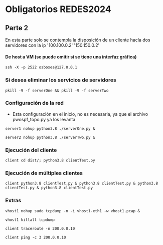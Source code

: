 # Obligatorios REDES2024

## Parte 2

En esta parte solo se contempla la disposición de un cliente hacía dos servidores con la ip '100.100.0.2' '150.150.0.2'


#### De host a VM (se puede omitir si se tiene una interfaz gráfica)

```
ssh -X -p 2522 osboxes@127.0.0.1
```

### Si desea eliminar los servicios de servidores
```
pkill -9 -f serverOne && pkill -9 -f serverTwo
```

### Configuración de la red
- Esta configuración en el inicio, no es necesaria, ya que el archivo pwospf_topo.py ya los levanta

```
server1 nohup python3.8 ./serverOne.py &
```

```
server2 nohup python3.8 ./serverTwo.py &
```

### Ejecución del cliente

```
client cd dist/; python3.8 clientTest.py
```

### Ejecución de múltiples clientes

```
client python3.8 clientTest.py & python3.8 clientTest.py & python3.8 clientTest.py & python3.8 clientTest.py
```

### Extras

```
vhost1 nohup sudo tcpdump -n -i vhost1-eth1 -w vhost1.pcap &
```

```
vhost1 killall tcpdump
```

```
client traceroute -n 200.0.0.10
```

```
client ping -c 3 200.0.0.10
```

